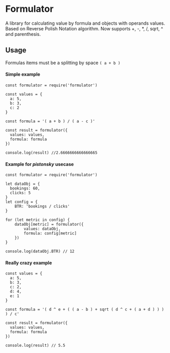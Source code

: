 # Formulator

A library for calculating value by formula and objects with operands values. Based on Reverse Polish Notation algorithm.
Now supports +, -, *, /, sqrt, ^ and parenthesis.

## Usage

Formulas items must be a splitting by space `( a + b )`

#### Simple example
```
const formulator = require('formulator')

const values = {
  a: 5,
  b: 3,
  c: 2
}

const formula = '( a + b ) / ( a - c )'

const result = formulator({
  values: values,
  formula: formula
})

console.log(result) //2.6666666666666665
```

#### Example for <i>pistonsky</i> usecase
```
const formulator = require('formulator')

let dataObj = {
  bookings: 60,
  clicks: 5
}
let config = {
	BTR: 'bookings / clicks'
}

for (let metric in config) {
	dataObj[metric] = formulator({
		values: dataObj,
		formula: config[metric]
	})
}

console.log(dataObj.BTR) // 12
```

#### Really crazy example
```
const values = {
  a: 5,
  b: 3,
  c: 2,
  d: 4,
  e: 1
}

const formula = '( d ^ e + ( ( a - b ) + sqrt ( d ^ c + ( a + d ) ) ) ) / c'

const result = formulator({
  values: values,
  formula: formula
})

console.log(result) // 5.5
```
